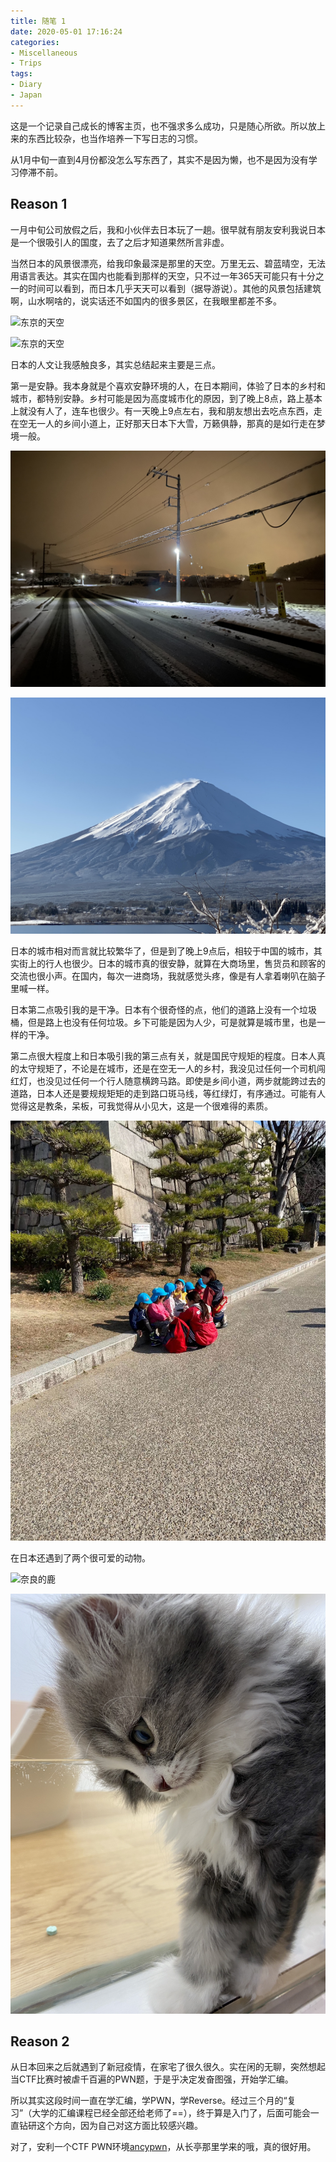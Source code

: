 ```yaml
---
title: 随笔 1
date: 2020-05-01 17:16:24
categories:
- Miscellaneous
- Trips
tags:
- Diary
- Japan
---
```

这是一个记录自己成长的博客主页，也不强求多么成功，只是随心所欲。所以放上来的东西比较杂，也当作培养一下写日志的习惯。

<!-- more -->

从1月中旬一直到4月份都没怎么写东西了，其实不是因为懒，也不是因为没有学习停滞不前。

## Reason 1

一月中旬公司放假之后，我和小伙伴去日本玩了一趟。很早就有朋友安利我说日本是一个很吸引人的国度，去了之后才知道果然所言非虚。

当然日本的风景很漂亮，给我印象最深是那里的天空。万里无云、碧蓝晴空，无法用语言表达。其实在国内也能看到那样的天空，只不过一年365天可能只有十分之一的时间可以看到，而日本几乎天天可以看到（据导游说）。其他的风景包括建筑啊，山水啊啥的，说实话还不如国内的很多景区，在我眼里都差不多。

![东京的天空](/img/Diary1/Diary1.JPG)

![东京的天空](/img/Diary1/Diary2.JPG)

日本的人文让我感触良多，其实总结起来主要是三点。

第一是安静。我本身就是个喜欢安静环境的人，在日本期间，体验了日本的乡村和城市，都特别安静。乡村可能是因为高度城市化的原因，到了晚上8点，路上基本上就没有人了，连车也很少。有一天晚上9点左右，我和朋友想出去吃点东西，走在空无一人的乡间小道上，正好那天日本下大雪，万籁俱静，那真的是如行走在梦境一般。

![下雪的日本乡村（真的很美，原谅我的拍照技术）](/img/Diary1/Diary3.JPG)

![雪后的Mount Fuji](/img/Diary1/Diary4.JPG)

日本的城市相对而言就比较繁华了，但是到了晚上9点后，相较于中国的城市，其实街上的行人也很少。日本的城市真的很安静，就算在大商场里，售货员和顾客的交流也很小声。在国内，每次一进商场，我就感觉头疼，像是有人拿着喇叭在脑子里喊一样。

日本第二点吸引我的是干净。日本有个很奇怪的点，他们的道路上没有一个垃圾桶，但是路上也没有任何垃圾。乡下可能是因为人少，可是就算是城市里，也是一样的干净。

第二点很大程度上和日本吸引我的第三点有关，就是国民守规矩的程度。日本人真的太守规矩了，不论是在城市，还是在空无一人的乡村，我没见过任何一个司机闯红灯，也没见过任何一个行人随意横跨马路。即使是乡间小道，两步就能跨过去的道路，日本人还是要规规矩矩的走到路口斑马线，等红绿灯，有序通过。可能有人觉得这是教条，呆板，可我觉得从小见大，这是一个很难得的素质。

![景区里见到的休息时的日本小朋友（真的很听话）](/img/Diary1/Diary5.JPG)

在日本还遇到了两个很可爱的动物。

![奈良的鹿](/img/Diary1/Diary6.JPG)

![东京的猫](/img/Diary1/Diary7.JPG)

## Reason 2

从日本回来之后就遇到了新冠疫情，在家宅了很久很久。实在闲的无聊，突然想起当CTF比赛时被虐千百遍的PWN题，于是乎决定发奋图强，开始学汇编。

所以其实这段时间一直在学汇编，学PWN，学Reverse。经过三个月的“复习”（大学的汇编课程已经全部还给老师了==），终于算是入门了，后面可能会一直钻研这个方向，因为自己对这方面比较感兴趣。

对了，安利一个CTF PWN环境[ancypwn](https://github.com/Escapingbug/ancypwn)，从长亭那里学来的哦，真的很好用。
